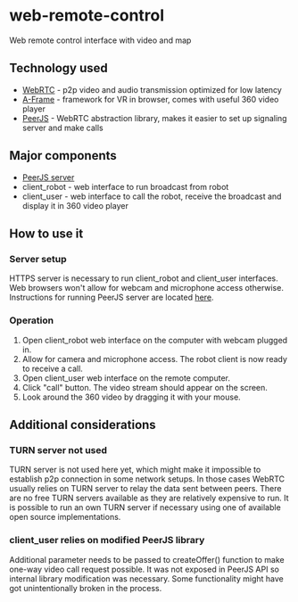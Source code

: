 # web-remote-control
Web remote control interface with video and map

## Technology used
- [WebRTC](https://webrtc.org/) - p2p video and audio transmission optimized for low latency
- [A-Frame](https://aframe.io/) - framework for VR in browser, comes with useful 360 video player
- [PeerJS](https://peerjs.com/) - WebRTC abstraction library, makes it easier to set up signaling server and make calls

## Major components
- [PeerJS server](https://github.com/peers/peerjs-server)
- client_robot - web interface to run broadcast from robot
- client_user - web interface to call the robot, receive the broadcast and display it in 360 video player

## How to use it
### Server setup
HTTPS server is necessary to run client_robot and client_user interfaces. Web browsers won't allow for webcam and microphone access otherwise. Instructions for running PeerJS server are located [here](https://github.com/peers/peerjs-server).

### Operation
1. Open client_robot web interface on the computer with webcam plugged in.
2. Allow for camera and microphone access. The robot client is now ready to receive a call.
3. Open client_user web interface on the remote computer.
4. Click "call" button. The video stream should appear on the screen.
5. Look around the 360 video by dragging it with your mouse.

## Additional considerations
### TURN server not used
TURN server is not used here yet, which might make it impossible to establish p2p connection in some network setups. In those cases WebRTC usually relies on TURN server to relay the data sent between peers. There are no free TURN servers available as they are relatively expensive to run. It is possible to run an own TURN server if necessary using one of available open source implementations.

### client_user relies on modified PeerJS library
Additional parameter needs to be passed to createOffer() function to make one-way video call request possible. It was not exposed in PeerJS API so internal library modification was necessary. Some functionality might have got unintentionally broken in the process.
